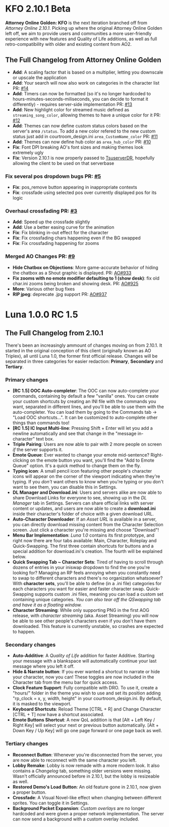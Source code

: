 # KFO 2.10.1 Beta
**Attorney Online Golden: KFO** is the next iteration branched off from *Attorney Online 2.10.1*.
Picking up where the original Attorney Online Golden left off, we aim to provide users and communities a more user-friendly experience with new features and Quality of Life additions, as well as full retro-compatibility with older and existing content from AO2.
## The Full Changelog from Attorney Online Golden
- **Add**: A scaling factor that is based on a multiplier, letting you downscale or upscale the application
- **Add**: Your search will now also work on categories in the character list PR: [#14](https://github.com/Crystalwarrior/KFO-Client/pull/14)
- **Add**: Timers can now be formatted (so it's no longer hardcoded to hours-minutes-seconds-miliseconds, you can decide to format it differently) - requires server-side implementation PR: [#13](https://github.com/Crystalwarrior/KFO-Client/pull/13)
- **Add**: New highlight color for streamed music defined as `streaming_song_color`, allowing themes to have a unique color for it PR: [#12](https://github.com/Crystalwarrior/KFO-Client/pull/12)
- **Add**: Themes can now define custom status colors based on the server's area `/status`. To add a new color refered to the new custom status just add in courtroom_design.ini `area_CustomName_color` PR: [#11](https://github.com/Crystalwarrior/KFO-Client/pull/11)
- **Add**: Themes can now define hub color as `area_hub_color` PR: [#10](https://github.com/Crystalwarrior/KFO-Client/pull/10)
- **Fix**: Font DPI breaking AO's font sizes and making themes look extremely ugly
- **Fix**: Version 2.10.1 is now properly passed to [TsuserverDR](https://github.com/Keightiie/TsuserverDR), hopefully allowing the client to be used on that serverbase

### Fix several pos dropdown bugs PR: [#5](https://github.com/Crystalwarrior/KFO-Client/pull/5)
- **Fix**: pos_remove button appearing in inappropriate contexts
- **Fix**: crossfade using selected pos over currently displayed pos for its logic

### Overhaul crossfading PR: [#3](https://github.com/Crystalwarrior/KFO-Client/pull/3)
- **Add**: Speed up the crossfade slightly
- **Add**: Use a better easing curve for the animation
- **Fix**: Fix blinking in-out effect for the character
- **Fix**: Fix crossfading chars happening even if the BG swapped
- **Fix**: Fix crossfading happening for zooms

### Merged AO Changes PR: [#9](https://github.com/Crystalwarrior/KFO-Client/pull/9)
- **Hide Chatbox on Objections**: More game-accurate behavior of hiding the chatbox as a Shout graphic is displayed. PR: [AO#933](https://github.com/AttorneyOnline/AO2-Client/pull/933)
- **Fix zooms with no emote modifier defaulting to 1 (show desk)**: fix old char.ini zooms being broken and showing desk. PR: [AO#925](https://github.com/AttorneyOnline/AO2-Client/pull/925)
- **More**: Various other bug fixes 
- **RIP jpeg**: deprecate .jpg support PR: [AO#937](https://github.com/AttorneyOnline/AO2-Client/pull/937)

# Luna 1.0.0 RC 1.5
## The Full Changelog from 2.10.1
There's been an increasingly ammount of changes moving on from 2.10.1. It started in the original conception of this client (originally known as AO Triplex), all until Luna 1.0, the former first official release.
Changes will be separated in three categories for easier redaction: **Primary**, **Secondary** and **Tertiary**.
### Primary changes
- **[RC 1.5] OOC Auto-completer**: The OOC can now auto-complete your commands, containing by default a few "vanilla" ones. You can create your custom shortcuts by creating an INI file with the commands you want, separated in different lines, and you'll be able to use them with the auto-completer. You can load them by going to the Commands tab -> "Load OOC shortcuts...". It can be customized to auto-complete other things than commands too!
- **[RC 1.5] IC Input Multi-line**: Pressing Shift + Enter will let you add a newline automatically and see that change in the "message in-character" text box.
- **Triple Pairing**: Users are now able to pair with 2 more people on screen *if* the server supports it.
- **Emote Queue**: Ever wanted to change your emote mid-sentence? Right-clicking on the emote button you want, you'll find the "Add to Emote Queue" option. It's a quick method to change them on the fly.
- **Typing icon**: A small pencil icon featuring other people's character icons will appear on the corner of the viewport indicating when they're typing. If you *don't* want others to know when you're typing or you don't want to see them, you can disable this in Settings.
- **DL Manager and Download.ini**: Users and servers alike are now able to share Download Links for everyone to see, showing up in the *DL Manager* tab in Settings. Servers can share official links with server content or updates, and users are now able to create a __download.ini__ inside their character's folder of choice with a given download URL.
- **Auto-Character Downloader**: If an *Asset URL* is available in a server, you can directly download missing content from the Character Selection screen. Just click a character you're missing and choose "Download"!
- **Menu Bar Implementation**: *Luna 1.0* contains its first prototype, and right now there are four tabs available: Main, Character, Roleplay and Quick-Swapping. The first three contain shortcuts for buttons and a special addition for download.ini's creation. The fourth will be explained below.
- **Quick Swapping Tab ~ Character Sets**: Tired of having to scroll through dozens of entries in your iniswap dropdown to find the one you're looking for? Managing an RP feels annoying when you constantly need to swap to different characters and there's no organization whatsoever? With **character sets**, you'll be able to define (in a .ini file) categories for each characters you want for easier and faster character swap. Quick-Swapping supports custom .ini files, meaning you can load a custom set containing unique categories. *You can also tear off the QSwapping tab and have it as a floating window.*
- **Character Streaming**: While only supporting PNG in the first AOG release, with *character streaming* (aka. Asset Streaming) you will now be able to see other people's characters even if you don't have them downloaded. This feature is currently unstable, so crashes are expected to happen.
### Secondary changes
- **Auto-Additive**: A *Quality of Life* addition for faster Additive. Starting your message with a blankspace will automatically continue your last message where you left it off.
- **Hide & Narrate button**: If you ever wanted a shortcut to narrate or hide your character, now you can! These toggles are now included in the Character tab from the menu bar for quick access.
- **Clock Feature Support**: Fully compatible with DRO. To use it, create a "hours/" folder in the theme you wish to use and set its position adding "rp_clock = x, y, width, height" in your courtroom_design.ini. By default, it is masked to the viewport.
- **Keyboard Shortcuts**: Reload Theme [CTRL + R] and Change Character [CTRL + T] now have a shortcut associated.
- **Emote Buttons Shortcut**: A new QoL addition is that [Alt + Left Key / Right Key] will select your next or previous button automatically. [Alt + Down Key / Up Key] will go one page forward or one page back as well.
### Tertiary changes
- **Reconnect Button**: Whenever you're disconnected from the server, you are now able to reconnect with the same character you left.
- **Lobby Remake**: Lobby is now remade with a more modern look. It also contains a *Changelog* tab, something older versions were missing. Wasn't officially announced before in 2.10.1, but the lobby is resizeable as well.
- **Restored Demo's Load Button**: An old feature gone in 2.10.1, now given a proper button.
- **Crossfade**: A Visual Novel-like effect when changing between different sprites. You can toggle it in Settings.
- **Background Packet Expansion**: *Custom overlays* are no longer hardcoded and were given a proper network implementation. The server can now send a background with a custom overlay included.

